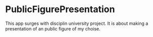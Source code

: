 # PublicFigurePresentation
This app surges with disciplin university project. It is about making a presentation of an public figure of my choise. 
